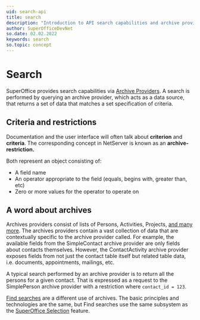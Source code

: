 ```yaml
---
uid: search-api
title: search
description: "Introduction to API search capabilities and archive providers."
author: SuperOfficeDevNet
so.date: 02.02.2022
keywords: search
so.topic: concept
---
```


# Search

SuperOffice provides search capabilities via [Archive Providers][0]. A search is performed by querying an archive provider, which acts as a data source, that returns a set of data that matches a set specification of criteria.

## Criteria and restrictions

Documentation and the user interface will often talk about **criterion** and **criteria**. The corresponding concept in NetServer is known as an **archive-restriction.**

Both represent an object consisting of:

* A field name
* An operator appropriate to the field (equals, begins with, greater than, etc)
* Zero or more values for the operator to operate on

## A word about archives

Archives providers consist of lists of Persons, Activities, Projects, [and many more][1]. The archives providers contain a vast collection of data that are contextually specific to the archive provider called. For example, the available fields from the SimpleContact archive provider are only fields about contacts themselves. However, the ContactActivity archive provider exposes fields from not just the contact table itself but related table data, i.e. documents, appointments, mailings, etc.

A typical search performed by an archive provider is to return all the persons for a given contact. That is expressed as a request to the SimplePerson archive provider with a restriction where `contact_id = 123`.

[Find searches][2] are a different use of archives. The basic principles and technologies are the same, but Find searches use the same subsystem as the [SuperOffice Selection][3] feature.

<!-- Links -->

[0]: ../archive-providers/index.md
[1]: ../archive-providers/reference/index.md
[2]: find-selection/index.md
[3]: https://community.superoffice.com/en/learning/user-guide/selections/
